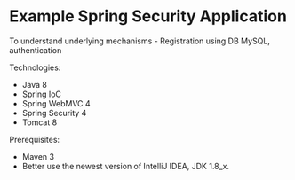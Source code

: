 # Example Spring Security Application

To understand underlying mechanisms - Registration using DB MySQL, authentication

Technologies:
- Java 8
- Spring IoC
- Spring WebMVC 4
- Spring Security 4
- Tomcat 8

Prerequisites:
- Maven 3
- Better use the newest version of IntelliJ IDEA, JDK 1.8_x.
